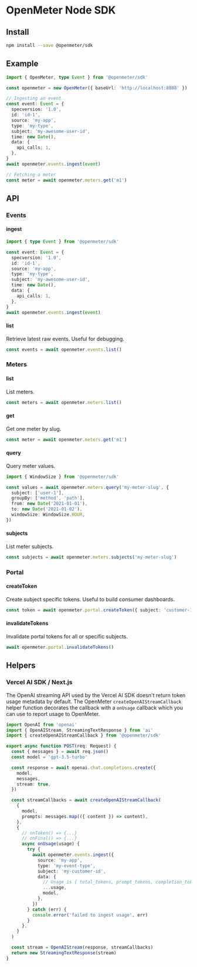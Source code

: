 # OpenMeter Node SDK

## Install

```sh
npm install --save @openmeter/sdk
```

## Example

```ts
import { OpenMeter, type Event } from '@openmeter/sdk'

const openmeter = new OpenMeter({ baseUrl: 'http://localhost:8888' })

// Ingesting an event
const event: Event = {
  specversion: '1.0',
  id: 'id-1',
  source: 'my-app',
  type: 'my-type',
  subject: 'my-awesome-user-id',
  time: new Date(),
  data: {
    api_calls: 1,
  },
}
await openmeter.events.ingest(event)

// Fetching a meter
const meter = await openmeter.meters.get('m1')
```

## API

### Events

#### ingest

```ts
import { type Event } from '@openmeter/sdk'

const event: Event = {
  specversion: '1.0',
  id: 'id-1',
  source: 'my-app',
  type: 'my-type',
  subject: 'my-awesome-user-id',
  time: new Date(),
  data: {
    api_calls: 1,
  },
}
await openmeter.events.ingest(event)
```

#### list

Retrieve latest raw events. Useful for debugging.

```ts
const events = await openmeter.events.list()
```

### Meters

#### list

List meters.

```ts
const meters = await openmeter.meters.list()
```

#### get

Get one meter by slug.

```ts
const meter = await openmeter.meters.get('m1')
```

#### query

Query meter values.

```ts
import { WindowSize } from '@openmeter/sdk'

const values = await openmeter.meters.query('my-meter-slug', {
  subject: ['user-1'],
  groupBy: ['method', 'path'],
  from: new Date('2021-01-01'),
  to: new Date('2021-01-02'),
  windowSize: WindowSize.HOUR,
})
```

#### subjects

List meter subjects.

```ts
const subjects = await openmeter.meters.subjects('my-meter-slug')
```

### Portal

#### createToken

Create subject specific tokens.
Useful to build consumer dashboards.

```ts
const token = await openmeter.portal.createToken({ subject: 'customer-1' })
```

#### invalidateTokens

Invalidate portal tokens for all or specific subjects.

```ts
await openmeter.portal.invalidateTokens()
```

## Helpers

### Vercel AI SDK / Next.js

The OpenAI streaming API used by the Vercel AI SDK doesn't return token usage metadata by default.
The OpenMeter `createOpenAIStreamCallback` helper function decorates the callback with a `onUsage`
callback which you can use to report usage to OpenMeter.

```ts
import OpenAI from 'openai'
import { OpenAIStream, StreamingTextResponse } from 'ai'
import { createOpenAIStreamCallback } from '@openmeter/sdk'

export async function POST(req: Request) {
  const { messages } = await req.json()
  const model = 'gpt-3.5-turbo'

  const response = await openai.chat.completions.create({
    model,
    messages,
    stream: true,
  })

  const streamCallbacks = await createOpenAIStreamCallback(
    {
      model,
      prompts: messages.map(({ content }) => content),
    },
    {
      // onToken() => {...}
      // onFinal() => {...}
      async onUsage(usage) {
        try {
          await openmeter.events.ingest({
            source: 'my-app',
            type: 'my-event-type',
            subject: 'my-customer-id',
            data: {
              // Usage is { total_tokens, prompt_tokens, completion_tokens }
              ...usage,
              model,
            },
          })
        } catch (err) {
          console.error('failed to ingest usage', err)
        }
      },
    }
  )

  const stream = OpenAIStream(response, streamCallbacks)
  return new StreamingTextResponse(stream)
}
```
